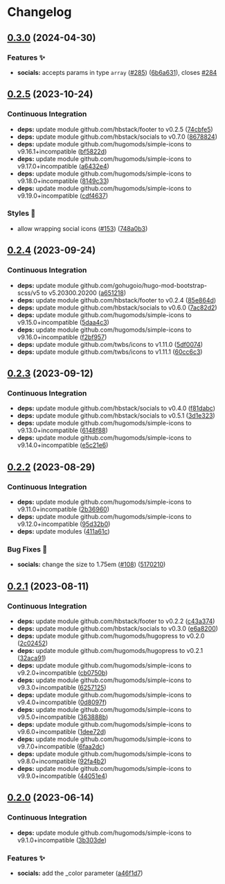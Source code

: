 # Changelog

## [0.3.0](https://github.com/hbstack/footer/compare/modules/socials/v0.2.5...modules/socials/v0.3.0) (2024-04-30)


### Features ✨

* **socials:** accepts params in type `array` ([#285](https://github.com/hbstack/footer/issues/285)) ([6b6a631](https://github.com/hbstack/footer/commit/6b6a631ae035669153e0bd4d15535bc0bff57c3f)), closes [#284](https://github.com/hbstack/footer/issues/284)

## [0.2.5](https://github.com/hbstack/footer/compare/modules/socials/v0.2.4...modules/socials/v0.2.5) (2023-10-24)


### Continuous Integration

* **deps:** update module github.com/hbstack/footer to v0.2.5 ([74cbfe5](https://github.com/hbstack/footer/commit/74cbfe5ae1c298cfe2ce29190574b0c89dbc444d))
* **deps:** update module github.com/hbstack/socials to v0.7.0 ([8678824](https://github.com/hbstack/footer/commit/867882404707586cedf5b0663e3eb4e470deaf27))
* **deps:** update module github.com/hugomods/simple-icons to v9.16.1+incompatible ([bf5822d](https://github.com/hbstack/footer/commit/bf5822d6fd9ff217eb847acd25d00dd65b8659cf))
* **deps:** update module github.com/hugomods/simple-icons to v9.17.0+incompatible ([a6432e4](https://github.com/hbstack/footer/commit/a6432e4c6ab8d1f5c0a8fd29a4ef37aa94081e2e))
* **deps:** update module github.com/hugomods/simple-icons to v9.18.0+incompatible ([8149c33](https://github.com/hbstack/footer/commit/8149c3308bf1e0b7681174241dae63b6129963f4))
* **deps:** update module github.com/hugomods/simple-icons to v9.19.0+incompatible ([cdf4637](https://github.com/hbstack/footer/commit/cdf46374512092601d99cebbb72c3bef8576bb37))


### Styles 🎨

* allow wrapping social icons ([#153](https://github.com/hbstack/footer/issues/153)) ([748a0b3](https://github.com/hbstack/footer/commit/748a0b3217cf1ca5c209d9c6de8546ba622f9563))

## [0.2.4](https://github.com/hbstack/footer/compare/modules/socials/v0.2.3...modules/socials/v0.2.4) (2023-09-24)


### Continuous Integration

* **deps:** update module github.com/gohugoio/hugo-mod-bootstrap-scss/v5 to v5.20300.20200 ([a651218](https://github.com/hbstack/footer/commit/a651218c32b5e93e329c6dbad6fbd8fb9e0cfa37))
* **deps:** update module github.com/hbstack/footer to v0.2.4 ([85e864d](https://github.com/hbstack/footer/commit/85e864dd008c1ca2ae29d17f7907cb5d19175471))
* **deps:** update module github.com/hbstack/socials to v0.6.0 ([7ac82d2](https://github.com/hbstack/footer/commit/7ac82d2a35b9f5e2ad6c9a0c6337c23227d87d82))
* **deps:** update module github.com/hugomods/simple-icons to v9.15.0+incompatible ([5daa4c3](https://github.com/hbstack/footer/commit/5daa4c3e34abdabc953e4750a0118491064d398a))
* **deps:** update module github.com/hugomods/simple-icons to v9.16.0+incompatible ([f2bf957](https://github.com/hbstack/footer/commit/f2bf957ed2980eb7e9e914c8c537c7e3a8af24af))
* **deps:** update module github.com/twbs/icons to v1.11.0 ([5df0074](https://github.com/hbstack/footer/commit/5df00748878e93020db992d3b0ba72a7c3f32524))
* **deps:** update module github.com/twbs/icons to v1.11.1 ([60cc6c3](https://github.com/hbstack/footer/commit/60cc6c395eb7921da4a02120eefc41eaf3ce0de5))

## [0.2.3](https://github.com/hbstack/footer/compare/modules/socials/v0.2.2...modules/socials/v0.2.3) (2023-09-12)


### Continuous Integration

* **deps:** update module github.com/hbstack/socials to v0.4.0 ([f81dabc](https://github.com/hbstack/footer/commit/f81dabc1ad0cddd1e44e9fb4fc69e55639515772))
* **deps:** update module github.com/hbstack/socials to v0.5.1 ([3d1e323](https://github.com/hbstack/footer/commit/3d1e323d7f3c97febe619cac69ca11f90c7a8236))
* **deps:** update module github.com/hugomods/simple-icons to v9.13.0+incompatible ([6148f88](https://github.com/hbstack/footer/commit/6148f887624bc7eaf240be66cfe6dc23b9d9d6cb))
* **deps:** update module github.com/hugomods/simple-icons to v9.14.0+incompatible ([e5c21e6](https://github.com/hbstack/footer/commit/e5c21e6a9dca7d6564871211a735c28b37b42177))

## [0.2.2](https://github.com/hbstack/footer/compare/modules/socials/v0.2.1...modules/socials/v0.2.2) (2023-08-29)


### Continuous Integration

* **deps:** update module github.com/hugomods/simple-icons to v9.11.0+incompatible ([2b36960](https://github.com/hbstack/footer/commit/2b369606bf0f9028a60448ca062d3a7da72b8942))
* **deps:** update module github.com/hugomods/simple-icons to v9.12.0+incompatible ([95d32b0](https://github.com/hbstack/footer/commit/95d32b02442ae581667406e40cdb7938b6dd85fa))
* **deps:** update modules ([411a61c](https://github.com/hbstack/footer/commit/411a61c3ad90f6f91ed21920e7892384a4d1f314))


### Bug Fixes 🐞

* **socials:** change the size to 1.75em ([#108](https://github.com/hbstack/footer/issues/108)) ([5170210](https://github.com/hbstack/footer/commit/5170210813d90f78580095492b63ee898c68a540))

## [0.2.1](https://github.com/hbstack/footer/compare/modules/socials/v0.2.0...modules/socials/v0.2.1) (2023-08-11)


### Continuous Integration

* **deps:** update module github.com/hbstack/footer to v0.2.2 ([c43a374](https://github.com/hbstack/footer/commit/c43a3742a1a22fa78ea75f33da1359a35ee4efb6))
* **deps:** update module github.com/hbstack/socials to v0.3.0 ([e6a8200](https://github.com/hbstack/footer/commit/e6a8200af7679563d3c9efd2f4e1e4226cc4f93f))
* **deps:** update module github.com/hugomods/hugopress to v0.2.0 ([2c02452](https://github.com/hbstack/footer/commit/2c024527d5dc79eb05774cfeb11b57684f27c323))
* **deps:** update module github.com/hugomods/hugopress to v0.2.1 ([32aca91](https://github.com/hbstack/footer/commit/32aca91cd95b0242bc8c4367fcad384f67d32985))
* **deps:** update module github.com/hugomods/simple-icons to v9.2.0+incompatible ([cb0750b](https://github.com/hbstack/footer/commit/cb0750b0c884bbcbc661bed1b9ba5682416b5235))
* **deps:** update module github.com/hugomods/simple-icons to v9.3.0+incompatible ([6257125](https://github.com/hbstack/footer/commit/6257125b62ad8cf44811d151de5a48b3e64ee16f))
* **deps:** update module github.com/hugomods/simple-icons to v9.4.0+incompatible ([0d8097f](https://github.com/hbstack/footer/commit/0d8097f8f34d104bf1ae9db4911f0da88e5cc1f7))
* **deps:** update module github.com/hugomods/simple-icons to v9.5.0+incompatible ([363888b](https://github.com/hbstack/footer/commit/363888b7080436d5430ed878861a310febd16fc5))
* **deps:** update module github.com/hugomods/simple-icons to v9.6.0+incompatible ([1dee72d](https://github.com/hbstack/footer/commit/1dee72d2731c204b99551204b341ce370aff90f2))
* **deps:** update module github.com/hugomods/simple-icons to v9.7.0+incompatible ([6faa2dc](https://github.com/hbstack/footer/commit/6faa2dc907a19039e8bee71a7b28437d87c8a4dd))
* **deps:** update module github.com/hugomods/simple-icons to v9.8.0+incompatible ([92fa4b2](https://github.com/hbstack/footer/commit/92fa4b2cf32759e010ee50d5d6291481ee51bbfd))
* **deps:** update module github.com/hugomods/simple-icons to v9.9.0+incompatible ([44051e4](https://github.com/hbstack/footer/commit/44051e42edb44e686ad17fa14dc78dc2f1a6292c))

## [0.2.0](https://github.com/hbstack/footer/compare/modules/socials/v0.1.4...modules/socials/v0.2.0) (2023-06-14)


### Continuous Integration

* **deps:** update module github.com/hugomods/simple-icons to v9.1.0+incompatible ([3b303de](https://github.com/hbstack/footer/commit/3b303de7e1add9379646bbea853380eddb142b41))


### Features ✨

* **socials:** add the _color parameter ([a46f1d7](https://github.com/hbstack/footer/commit/a46f1d7fab8d4d36c751815119e16c7aab6e0455))
